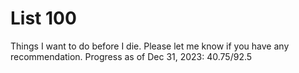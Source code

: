 # List 100

Things I want to do before I die. Please let me know if you have any recommendation.
Progress as of Dec 31, 2023: 40.75/92.5
